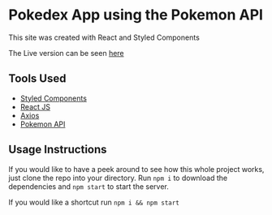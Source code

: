 # Pokedex App using the Pokemon API 

This site was created with React and Styled Components

The Live version can be seen [here](https://merichard123.github.io/pokemon-app/)

## Tools Used 

- [Styled Components](https://styled-components.com/)
- [React JS](https://reactjs.org)
- [Axios](https://github.com/axios/axios)
- [Pokemon API](https://pokeapi.co/)

## Usage Instructions

If you would like to have a peek around to see how this whole project works,
just clone the repo into your directory.
Run `npm i` to download the dependencies and `npm start` to start the server.

If you would like a shortcut run `npm i && npm start`

